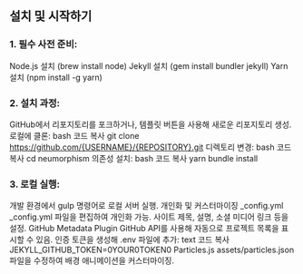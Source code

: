 ## 설치 및 시작하기
### 1. 필수 사전 준비:
Node.js 설치 (brew install node)
Jekyll 설치 (gem install bundler jekyll)
Yarn 설치 (npm install -g yarn)
### 2. 설치 과정:
GitHub에서 리포지토리를 포크하거나, 템플릿 버튼을 사용해 새로운 리포지토리 생성.
로컬에 클론:
bash
코드 복사
git clone https://github.com/{USERNAME}/{REPOSITORY}.git
디렉토리 변경:
bash
코드 복사
cd neumorphism
의존성 설치:
bash
코드 복사
yarn
bundle install
### 3. 로컬 실행:
개발 환경에서 gulp 명령어로 로컬 서버 실행.
개인화 및 커스터마이징
_config.yml
_config.yml 파일을 편집하여 개인화 가능.
사이트 제목, 설명, 소셜 미디어 링크 등을 설정.
GitHub Metadata Plugin
GitHub API를 사용해 자동으로 프로젝트 목록을 표시할 수 있음.
인증 토큰을 생성해 .env 파일에 추가:
text
코드 복사
JEKYLL_GITHUB_TOKEN=0YOUR0TOKEN0
Particles.js
assets/particles.json 파일을 수정하여 배경 애니메이션을 커스터마이징.
